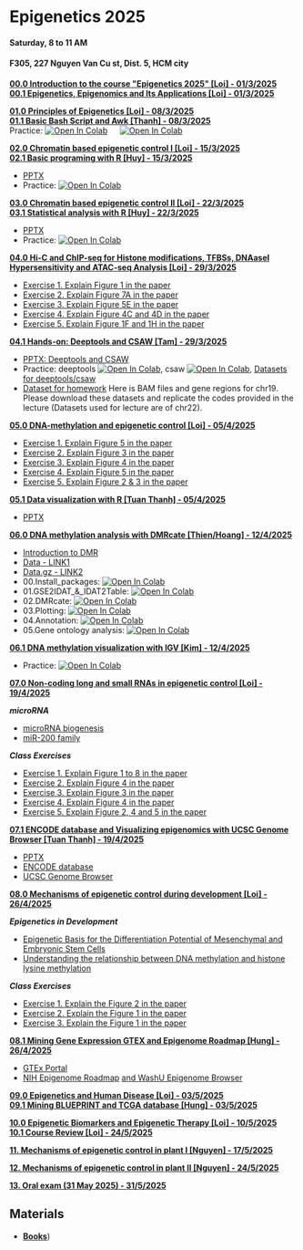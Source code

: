 # Epigenetics 2025
#### Saturday, 8 to 11 AM
#### F305, 227 Nguyen Van Cu st, Dist. 5, HCM city 

[**00.0 Introduction to the course "Epigenetics 2025" [Loi] - 01/3/2025**](Lecture_00/Epigenetics_lecture_overview.pdf) \
[**00.1 Epigenetics, Epigenomics and Its Applications [Loi] - 01/3/2025**](Lecture_00/Epigenetics_Lecture_00_20250301.pdf)

[**01.0 Principles of Epigenetics  [Loi] - 08/3/2025**](Lecture_01/Lecture_01_Principles_of_Epigenetics_2025March08.pdf) \
[**01.1 Basic Bash Script and Awk [Thanh] - 08/3/2025**](https://docs.google.com/presentation/d/1ESVP6DhZzJg4d9Y1Doh9WU86jGKXjueOXbtGlPDhck0/edit?usp=sharing) \
  Practice: [![Open In Colab](https://colab.research.google.com/assets/colab-badge.svg)](https://colab.research.google.com/drive/15-DWYs2h56gc1aUwzkbzw74Et0L4pd5J?usp=sharing) &emsp; [![Open In Colab](https://colab.research.google.com/assets/colab-badge.svg)](https://colab.research.google.com/drive/1muvm1a_n5o8ikJb_nzKm2x8_banz0vN9?usp=sharing)
  
[**02.0 Chromatin based epigenetic control I [Loi] - 15/3/2025**](Lecture_02/Lecture_02_Chromatin_I_2025March15.pdf) \
[**02.1 Basic programing with R [Huy] - 15/3/2025**](Lecture_02/)
- [PPTX](https://docs.google.com/presentation/d/1sQw0cibVatuXo0ReFGls_dv2DlFtnVJSfE33rWGeRLI/edit?usp=sharing)
- Practice: [![Open In Colab](https://colab.research.google.com/assets/colab-badge.svg)](https://colab.research.google.com/drive/1nfexzcugXV5ZFSobajMOrDqDOjwMouFy?usp=sharing)

[**03.0 Chromatin based epigenetic control II [Loi] - 22/3/2025**](Lecture_03/Lecture_03_Chromatin_II_2025March21.pdf) \
[**03.1 Statistical analysis with R [Huy] - 22/3/2025**](Lecture_03/)
- [PPTX](https://docs.google.com/presentation/d/18oGjXgykTA91DXay7zQNZkJvnIJmnQ2a/edit?usp=sharing&ouid=100344220632265055706&rtpof=true&sd=true)
- Practice: [![Open In Colab](https://colab.research.google.com/assets/colab-badge.svg)](https://colab.research.google.com/drive/1EB90siBp9USSdRPQILVuVgAXkW3SvyjI?usp=sharing)

[**04.0 Hi-C and ChIP-seq for Histone modifications, TFBSs, DNAaseI Hypersensitivity and ATAC-seq Analysis [Loi] - 29/3/2025**](Lecture_04/Lecture_04_2025March29.pdf)
- [Exercise 1. Explain Figure 1 in the paper](https://www.nature.com/articles/s41467-019-13753-7.pdf)
- [Exercise 2. Explain Figure 7A in the paper](https://www.cell.com/cell-reports/fulltext/S2211-1247(21)01171-2)
- [Exercise 3. Explain Figure 5E in the paper](https://www.sciencedirect.com/science/article/pii/S1535610819300388)
- [Exercise 4. Explain Figure 4C and 4D in the paper](https://www.nature.com/articles/s41467-019-08302-1/figures/4)
- [Exercise 5. Explain Figure 1F and 1H in the paper](https://www.nature.com/articles/s41467-019-14098-x/figures/1)

[**04.1 Hands-on: Deeptools and CSAW [Tam] - 29/3/2025**](Lecture_04/)
- [PPTX: Deeptools and CSAW](https://docs.google.com/presentation/d/13yffI7wHcu8j1FLx3DIAugzarE61tvI6/edit?usp=sharing&ouid=109874540725295450041&rtpof=true&sd=true)
- Practice: deeptools [![Open In Colab](https://colab.research.google.com/assets/colab-badge.svg)](https://colab.research.google.com/drive/1BRaSW_I9um9wmPhHzutxk1p-ceBleTCc?usp=sharing), csaw [![Open In Colab](https://colab.research.google.com/assets/colab-badge.svg)](https://colab.research.google.com/drive/19WNS2pn6DCV1pqVBWF5F_1cV6kqx6-0x?usp=sharing), [Datasets for deeptools/csaw](https://drive.google.com/drive/folders/1yCi3g2NEgG8PT4zGIFwEv_RitvDElw3f?usp=sharing)
- [Dataset for homework](https://drive.google.com/drive/folders/1Rv2T07IssbvdgIbnV40ZXuiNWYCJnO5h?usp=sharing)
Here is BAM files and gene regions for chr19. Please download these datasets and replicate the codes provided in the lecture (Datasets used for lecture are of chr22).

[**05.0 DNA-methylation and epigenetic control [Loi] - 05/4/2025**](Lecture_05/Lecture_05_DNA_methylation_2025April04.pdf)
- [Exercise 1. Explain Figure 5 in the paper](https://link.springer.com/article/10.1186/s13059-022-02728-5/figures/5)
- [Exercise 2. Explain Figure 3 in the paper](https://pubmed.ncbi.nlm.nih.gov/37824674/#&gid=article-figures&pid=figure-3-uid-2)
- [Exercise 3. Explain Figure 4 in the paper](https://pubmed.ncbi.nlm.nih.gov/37824674/#&gid=article-figures&pid=figure-4-uid-3)
- [Exercise 4. Explain Figure 5 in the paper](https://pubmed.ncbi.nlm.nih.gov/37824674/#&gid=article-figures&pid=figure-5-uid-4)
- [Exercise 5. Explain Figure 2 & 3 in the paper](https://pubmed.ncbi.nlm.nih.gov/22902559/#&gid=article-figures&pid=figure-2-uid-2)
  
[**05.1 Data visualization with R [Tuan Thanh] - 05/4/2025**](https://docs.google.com/presentation/d/1d8GIjCEl7dUh-BvDJ5GLbTSj7MlbhaAPmgiYpMFhGHQ/edit?usp=sharing)
- [PPTX](https://github.com/luuloi/Epigenetics_2025/blob/main/Lecture_05/Data%20visualization%20with%20R.pptx)

[**06.0 DNA methylation analysis with DMRcate [Thien/Hoang] - 12/4/2025**](Lecture_06/)
- [Introduction to DMR](https://www.benlaufer.com/DMRichR/articles/DMRichR.html)
- [Data - LINK1](https://drive.google.com/drive/u/0/folders/1HznXe7mWZP8O2UyuCKQ6P6wlZOGG3Tlk)
- [Data.gz - LINK2](https://drive.google.com/drive/folders/1e20QN3gAxuhVtW8N4ACwzq06Y9elZZA5?usp=sharing)
- 00.Install_packages: [![Open In Colab](https://colab.research.google.com/assets/colab-badge.svg)](https://colab.research.google.com/drive/1STyYmFZ9C2MXuZ-ukaRBX_dLP9iy5zTi?usp=sharing)
- 01.GSE2IDAT_&_IDAT2Table: [![Open In Colab](https://colab.research.google.com/assets/colab-badge.svg)](https://colab.research.google.com/drive/1NyETDEQA0Q3P3nMAhoVDEhHcs05ru0lq?usp=sharing)
- 02.DMRcate: [![Open In Colab](https://colab.research.google.com/assets/colab-badge.svg)](https://colab.research.google.com/drive/1MKA14XC7laeRET_5HfHkxKVmbGFW3aJ3?usp=sharing)
- 03.Plotting: [![Open In Colab](https://colab.research.google.com/assets/colab-badge.svg)](https://colab.research.google.com/drive/1BPod-aYReYvQqETqA2bTJIakoEkrAhJh?usp=sharing)
- 04.Annotation: [![Open In Colab](https://colab.research.google.com/assets/colab-badge.svg)](https://colab.research.google.com/drive/1wAdjbi-1kV7BhXF0wIbhEXp10QXoyCHj?usp=sharing)
- 05.Gene ontology analysis: [![Open In Colab](https://colab.research.google.com/assets/colab-badge.svg)](https://colab.research.google.com/drive/12fUhTO6B7HvkgnfnJVqREoxm0VRL9byJ?usp=sharing)

[**06.1 DNA methylation visualization with IGV [Kim] - 12/4/2025**](Lecture_06/)
- Practice: [![Open In Colab](https://colab.research.google.com/assets/colab-badge.svg)](https://colab.research.google.com/drive/1C1TPOLY5TvYufHYCfU0_EEi9YFLqUVwY?usp=sharing)
  
[**07.0 Non-coding long and small RNAs in epigenetic control [Loi] - 19/4/2025**](Lecture_07/Lecture_07_RNAs_Epigenetic_control_2025April19.pdf)

***microRNA***
- [microRNA biogenesis](https://www.nature.com/articles/sigtrans20154/figures/1)
- [miR-200 family](https://www.frontiersin.org/files/Articles/965231/fonc-12-965231-HTML/image_m/fonc-12-965231-g001.jpg)
  
***Class Exercises***
- [Exercise 1. Explain Figure 1 to 8 in the paper](https://bmcgenomics.biomedcentral.com/articles/10.1186/s12864-015-1271-4/figures/1)
- [Exercise 2. Explain Figure 4 in the paper](https://clinicalepigeneticsjournal.biomedcentral.com/articles/10.1186/s13148-019-0740-z/figures/4)
- [Exercise 3. Explain Figure 3 in the paper](https://clinicalepigeneticsjournal.biomedcentral.com/articles/10.1186/s13148-022-01403-7/figures/3)
- [Exercise 4. Explain Figure 4 in the paper](https://bmcbioinformatics.biomedcentral.com/articles/10.1186/s12859-019-2845-y/figures/4)
- [Exercise 5. Explain Figure 2, 4 and 5 in the paper](https://epigeneticsandchromatin.biomedcentral.com/articles/10.1186/s13072-016-0079-z/figures/2)
  
[**07.1 ENCODE database and Visualizing epigenomics with UCSC Genome Browser [Tuan Thanh] - 19/4/2025**](Lecture_07/)
- [PPTX](Lecture_07/ENCODE%20database%20and%20Visualizing%20epigenomics%20with%20UCSC%20Genome%20Browser.pptx)
- [ENCODE database](https://www.encodeproject.org/)
- [UCSC Genome Browser](https://genome.ucsc.edu/)
  
[**08.0 Mechanisms of epigenetic control during development [Loi] - 26/4/2025**](Lecture_08/)

***Epigenetics in Development***

- [Epigenetic Basis for the Differentiation Potential of Mesenchymal and Embryonic Stem Cells](https://pmc.ncbi.nlm.nih.gov/articles/PMC3083288/)
- [Understanding the relationship between DNA methylation and histone lysine methylation](https://pmc.ncbi.nlm.nih.gov/articles/PMC4316174/)

***Class Exercises***
- [Exercise 1. Explain the Figure 2 ](https://bmjopen.bmj.com/content/bmjopen/2/2/e000825/F2.large.jpg) [ in the paper](https://bmjopen.bmj.com/content/2/2/e000825)
- [Exercise 2. Explain the Figure 1 in the paper](https://www.jpatholtm.org/journal/view.php?number=17020)
- [Exercise 3. Explain the Figure 1 ](https://journals.plos.org/plosone/article/figures?id=10.1371/journal.pone.0101588)[in the paper](https://journals.plos.org/plosone/article?id=10.1371/journal.pone.0101588)

[**08.1 Mining Gene Expression GTEX and Epigenome Roadmap [Hung] - 26/4/2025**](Lecture_08/)
- [GTEx Portal](https://www.gtexportal.org/home/)
- [NIH Epigenome Roadmap](https://egg2.wustl.edu/roadmap/web_portal/) [ and WashU Epigenome Browser](https://epigenomegateway.wustl.edu/)

[**09.0 Epigenetics and Human Disease [Loi] - 03/5/2025**](Lecture_11/) \
[**09.1 Mining BLUEPRINT and TCGA database [Hung] - 03/5/2025**](Lecture_11/) 

[**10.0 Epigenetic Biomarkers and Epigenetic Therapy [Loi] - 10/5/2025**](Lecture_10/) \
[**10.1 Course Review [Loi] - 24/5/2025**](Lecture_10/)

[**11. Mechanisms of epigenetic control in plant I [Nguyen] - 17/5/2025**](Lecture_11/)

[**12. Mechanisms of epigenetic control in plant II [Nguyen] - 24/5/2025**](Lecture_12/)

[**13. Oral exam (31 May 2025) - 31/5/2025**](Lecture_13/)

## Materials
- [**Books**](https://github.com/luuloi/Epigenetics_2025/tree/main/Books))
